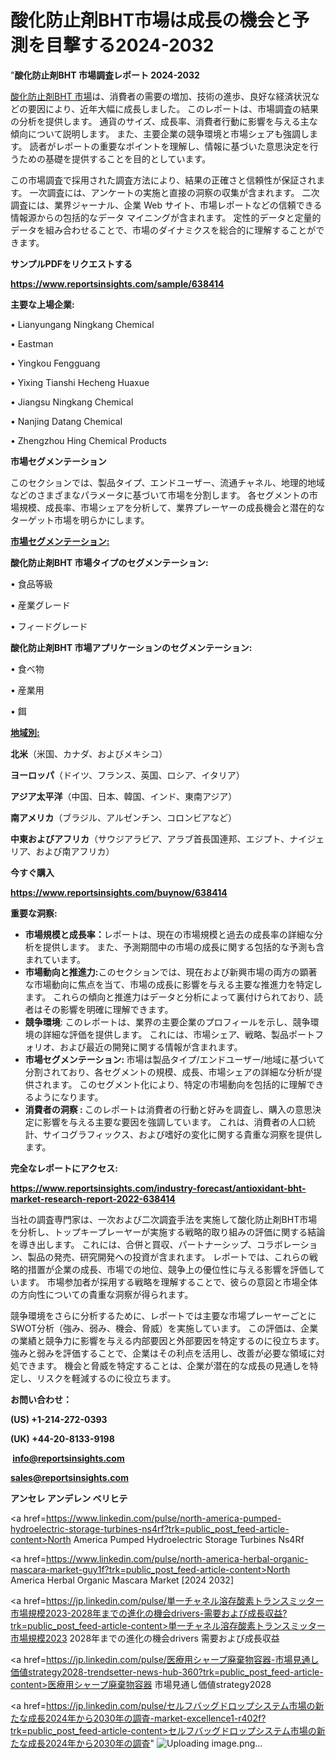 # 酸化防止剤BHT市場は成長の機会と予測を目撃する2024-2032

"<strong>酸化防止剤BHT 市場調査レポート 2024-2032</strong>

<a href=https://www.reportsinsights.com/sample/638414>酸化防止剤BHT 市場</a>は、消費者の需要の増加、技術の進歩、良好な経済状況などの要因により、近年大幅に成長しました。 このレポートは、市場調査の結果の分析を提供します。 通貨のサイズ、成長率、消費者行動に影響を与える主な傾向について説明します。 また、主要企業の競争環境と市場シェアも強調します。 読者がレポートの重要なポイントを理解し、情報に基づいた意思決定を行うための基礎を提供することを目的としています。

この市場調査で採用された調査方法により、結果の正確さと信頼性が保証されます。 一次調査には、アンケートの実施と直接の洞察の収集が含まれます。 二次調査には、業界ジャーナル、企業 Web サイト、市場レポートなどの信頼できる情報源からの包括的なデータ マイニングが含まれます。 定性的データと定量的データを組み合わせることで、市場のダイナミクスを総合的に理解することができます。

<strong><b>サンプルPDFをリクエストする</b></strong>

<a href=https://www.reportsinsights.com/sample/638414><strong><u>https://www.reportsinsights.com/sample/638414</u></strong></a>

<strong>主要な上場企業:</strong>

• Lianyungang Ningkang Chemical

• Eastman

• Yingkou Fengguang

• Yixing Tianshi Hecheng Huaxue

• Jiangsu Ningkang Chemical

• Nanjing Datang Chemical

• Zhengzhou Hing Chemical Products

<strong>市場セグメンテーション</strong>

このセクションでは、製品タイプ、エンドユーザー、流通チャネル、地理的地域などのさまざまなパラメータに基づいて市場を分割します。 各セグメントの市場規模、成長率、市場シェアを分析して、業界プレーヤーの成長機会と潜在的なターゲット市場を明らかにします。

<strong><u>市場セグメンテーション</u></strong><strong><u>:</u></strong>

<strong>酸化防止剤BHT 市場タイプのセグメンテーション:</strong>

• 食品等級

• 産業グレード

• フィードグレード

<strong>酸化防止剤BHT 市場アプリケーションのセグメンテーション:</strong>

• 食べ物

• 産業用

• 餌

<strong><u>地域別</u></strong><strong><u>:</u></strong>

<strong>北米</strong>（米国、カナダ、およびメキシコ）

<strong>ヨーロッパ</strong>（ドイツ、フランス、英国、ロシア、イタリア）

<strong>アジア太平洋</strong>（中国、日本、韓国、インド、東南アジア）

<strong>南アメリカ</strong>（ブラジル、アルゼンチン、コロンビアなど）

<strong>中東およびアフリカ</strong>（サウジアラビア、アラブ首長国連邦、エジプト、ナイジェリア、および南アフリカ）

<strong>今すぐ購入</strong>

<a href=https://www.reportsinsights.com/buynow/638414><strong><u>https://www.reportsinsights.com/buynow/638414</u></strong></a>

<strong>重要な洞察:</strong>
<ul>
  <li><strong>市場規模と成長率：</strong>レポートは、現在の市場規模と過去の成長率の詳細な分析を提供します。 また、予測期間中の市場の成長に関する包括的な予測も含まれています。</li>
  <li><strong>市場動向と推進力:</strong>このセクションでは、現在および新興市場の両方の顕著な市場動向に焦点を当て、市場の成長に影響を与える主要な推進力を特定します。 これらの傾向と推進力はデータと分析によって裏付けられており、読者はその影響を明確に理解できます。</li>
  <li><strong>競争環境</strong>: このレポートは、業界の主要企業のプロフィールを示し、競争環境の詳細な評価を提供します。 これには、市場シェア、戦略、製品ポートフォリオ、および最近の開発に関する情報が含まれます。</li>
  <li><strong>市場セグメンテーション: </strong>市場は製品タイプ/エンドユーザー/地域に基づいて分割されており、各セグメントの規模、成長、市場シェアの詳細な分析が提供されます。 このセグメント化により、特定の市場動向を包括的に理解できるようになります。</li>
  <li><strong>消費者の洞察 : </strong>このレポートは消費者の行動と好みを調査し、購入の意思決定に影響を与える主要な要因を強調しています。 これは、消費者の人口統計、サイコグラフィックス、および嗜好の変化に関する貴重な洞察を提供します。</li>
</ul>
<strong>完全なレポートにアクセス:</strong>

<a href=https://www.reportsinsights.com/industry-forecast/antioxidant-bht-market-research-report-2022-638414><strong><u><b>https://www.reportsinsights.com/industry-forecast/antioxidant-bht-market-research-report-2022-638414</b></u></strong></a>

当社の調査専門家は、一次および二次調査手法を実施して酸化防止剤BHT市場を分析し、トップキープレーヤーが実施する戦略的取り組みの評価に関する結論を導き出します。 これには、合併と買収、パートナーシップ、コラボレーション、製品の発売、研究開発への投資が含まれます。 レポートでは、これらの戦略的措置が企業の成長、市場での地位、競争上の優位性に与える影響を評価しています。 市場参加者が採用する戦略を理解することで、彼らの意図と市場全体の方向性についての貴重な洞察が得られます。

競争環境をさらに分析するために、レポートでは主要な市場プレーヤーごとにSWOT分析（強み、弱み、機会、脅威）を実施しています。 この評価は、企業の業績と競争力に影響を与える内部要因と外部要因を特定するのに役立ちます。 強みと弱みを評価することで、企業はその利点を活用し、改善が必要な領域に対処できます。 機会と脅威を特定することは、企業が潜在的な成長の見通しを特定し、リスクを軽減するのに役立ちます。

<strong>お問い合わせ：</strong>

<strong>(US) +1-214-272-0393</strong>

<strong>(UK) +44-20-8133-9198</strong>

<strong> </strong><a href=info@reportsinsights.com><strong><u>info@reportsinsights.com</u></strong></a>

<a href=sales@reportsinsights.com><strong><u>sales@reportsinsights.com</u></strong></a>

<strong>アンセレ アンデレン ベリヒテ</strong>

<a href=https://www.linkedin.com/pulse/north-america-pumped-hydroelectric-storage-turbines-ns4rf?trk=public_post_feed-article-content>North America Pumped Hydroelectric Storage Turbines Ns4Rf</a>

<a href=https://www.linkedin.com/pulse/north-america-herbal-organic-mascara-market-guy1f?trk=public_post_feed-article-content>North America Herbal Organic Mascara Market [2024 2032]</a>

<a href=https://jp.linkedin.com/pulse/単一チャネル溶存酸素トランスミッター市場規模2023-2028年までの進化の機会drivers-需要および成長収益?trk=public_post_feed-article-content>単一チャネル溶存酸素トランスミッター市場規模2023 2028年までの進化の機会drivers 需要および成長収益</a>

<a href=https://jp.linkedin.com/pulse/医療用シャープ廃棄物容器-市場見通し価値strategy2028-trendsetter-news-hub-360?trk=public_post_feed-article-content>医療用シャープ廃棄物容器 市場見通し価値strategy2028</a>

<a href=https://jp.linkedin.com/pulse/セルフバッグドロップシステム市場の新たな成長2024年から2030年の調査-market-excellence1-r402f?trk=public_post_feed-article-content>セルフバッグドロップシステム市場の新たな成長2024年から2030年の調査</a>"
![Uploading image.png…]()
